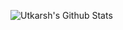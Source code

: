 ![Utkarsh's Github Stats](https://github-readme-stats.vercel.app/api?username=skhiearth&show_icons=true&hide_border=true)
